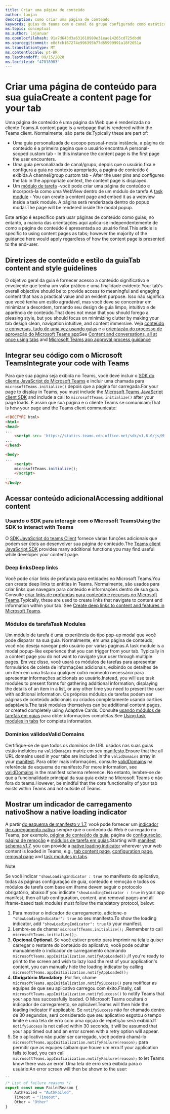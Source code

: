 ```yaml
---
title: Criar uma página de conteúdo
author: laujan
description: como criar uma página de conteúdo
keywords: guias do teams com o canal de grupo configurado como estático
ms.topic: conceptual
ms.author: lajanuar
ms.openlocfilehash: 91a7d643d3a631610989e31eae14265cd725dbd0
ms.sourcegitcommit: e8dfcb167274e996395b77d65999991a18f2051a
ms.translationtype: MT
ms.contentlocale: pt-BR
ms.lasthandoff: 09/15/2020
ms.locfileid: "47818903"
---
```

# <a name="create-a-content-page-for-your-tab"></a><span data-ttu-id="bb495-104">Criar uma página de conteúdo para sua guia</span><span class="sxs-lookup"><span data-stu-id="bb495-104">Create a content page for your tab</span></span>

<span data-ttu-id="bb495-105">Uma página de conteúdo é uma página da Web que é renderizada no cliente Teams.</span><span class="sxs-lookup"><span data-stu-id="bb495-105">A content page is a webpage that is rendered within the Teams client.</span></span> <span data-ttu-id="bb495-106">Normalmente, são parte de:</span><span class="sxs-lookup"><span data-stu-id="bb495-106">Typically these are part of:</span></span>

* <span data-ttu-id="bb495-107">Uma guia personalizada de escopo pessoal-nesta instância, a página de conteúdo é a primeira página que o usuário encontra.</span><span class="sxs-lookup"><span data-stu-id="bb495-107">A personal-scoped custom tab - In this instance the content page is the first page the user encounters.</span></span>
* <span data-ttu-id="bb495-108">Uma guia personalizada de canal/grupo, depois que o usuário fixa e configura a guia no contexto apropriado, a página de conteúdo é exibida.</span><span class="sxs-lookup"><span data-stu-id="bb495-108">A channel/group custom tab - After the user pins and configures the tab in the appropriate context, the content page is displayed.</span></span>
* <span data-ttu-id="bb495-109">Um [módulo de tarefa](~/task-modules-and-cards/what-are-task-modules.md) -você pode criar uma página de conteúdo e incorporá-la como uma WebView dentro de um módulo de tarefa.</span><span class="sxs-lookup"><span data-stu-id="bb495-109">A [task module](~/task-modules-and-cards/what-are-task-modules.md) - You can create a content page and embed it as a webview inside a task module.</span></span> <span data-ttu-id="bb495-110">A página será renderizada dentro do popup modal.</span><span class="sxs-lookup"><span data-stu-id="bb495-110">The page will be rendered inside the modal popup.</span></span>

<span data-ttu-id="bb495-111">Este artigo é específico para usar páginas de conteúdo como guias; no entanto, a maioria das orientações aqui aplica-se independentemente de como a página de conteúdo é apresentada ao usuário final.</span><span class="sxs-lookup"><span data-stu-id="bb495-111">This article is specific to using content pages as tabs; however the majority of the guidance here would apply regardless of how the content page is presented to the end-user.</span></span>

## <a name="tab-content-and-style-guidelines"></a><span data-ttu-id="bb495-112">Diretrizes de conteúdo e estilo da guia</span><span class="sxs-lookup"><span data-stu-id="bb495-112">Tab content and style guidelines</span></span>

<span data-ttu-id="bb495-113">O objetivo geral da guia é fornecer acesso a conteúdo significativo e envolvente que tenha um valor prático e uma finalidade evidente.</span><span class="sxs-lookup"><span data-stu-id="bb495-113">Your tab's overall objective should be to provide access to meaningful and engaging content that has a practical value and an evident purpose.</span></span> <span data-ttu-id="bb495-114">Isso não significa que você tenha um estilo agradável, mas você deve se concentrar em minimizar a desordem, tornando seu design de guia limpo, intuitivo e de aparência de conteúdo.</span><span class="sxs-lookup"><span data-stu-id="bb495-114">That does not mean that you should forego a pleasing style, but you should focus on minimizing clutter by making your tab design clean, navigation intuitive, and content immersive.</span></span> <span data-ttu-id="bb495-115">Veja [conteúdo e conversas, tudo de uma vez usando guias](~/tabs/design/tabs.md) e a [orientação do processo de aprovação do Microsoft Teams app](~/concepts/deploy-and-publish/appsource/prepare/frequently-failed-cases.md)</span><span class="sxs-lookup"><span data-stu-id="bb495-115">See [Content and conversations, all at once using tabs](~/tabs/design/tabs.md) and [Microsoft Teams app approval process guidance](~/concepts/deploy-and-publish/appsource/prepare/frequently-failed-cases.md)</span></span>

## <a name="integrate-your-code-with-teams"></a><span data-ttu-id="bb495-116">Integrar seu código com o Microsoft Teams</span><span class="sxs-lookup"><span data-stu-id="bb495-116">Integrate your code with Teams</span></span>

<span data-ttu-id="bb495-117">Para que sua página seja exibida no Teams, você deve incluir o [SDK do cliente JavaScript do Microsoft Teams](/javascript/api/overview/msteams-client?view=msteams-client-js-latest) e incluir uma chamada para `microsoftTeams.initialize()` depois que a página for carregada.</span><span class="sxs-lookup"><span data-stu-id="bb495-117">For your page to display in Teams, you must include the [Microsoft Teams JavaScript client SDK](/javascript/api/overview/msteams-client?view=msteams-client-js-latest) and include a call to `microsoftTeams.initialize()` after your page loads.</span></span> <span data-ttu-id="bb495-118">É assim que sua página e o cliente Teams se comunicam:</span><span class="sxs-lookup"><span data-stu-id="bb495-118">That is how your page and the Teams client communicate:</span></span>

```html
<!DOCTYPE html>
<html>
<head>
...
    <script src= 'https://statics.teams.cdn.office.net/sdk/v1.6.0/js/MicrosoftTeams.min.js'></script>
...
</head>

<body>
...
    <script>
    microsoftTeams.initialize();
    </script>
...
</body>
```

## <a name="accessing-additional-content"></a><span data-ttu-id="bb495-119">Acessar conteúdo adicional</span><span class="sxs-lookup"><span data-stu-id="bb495-119">Accessing additional content</span></span>

### <a name="using-the-sdk-to-interact-with-teams"></a><span data-ttu-id="bb495-120">Usando o SDK para interagir com o Microsoft Teams</span><span class="sxs-lookup"><span data-stu-id="bb495-120">Using the SDK to interact with Teams</span></span>

<span data-ttu-id="bb495-121">O [SDK JavaScript do teams Client](~/tabs/how-to/using-teams-client-sdk.md) fornece várias funções adicionais que podem ser úteis ao desenvolver sua página de conteúdo.</span><span class="sxs-lookup"><span data-stu-id="bb495-121">The [Teams client JavaScript SDK](~/tabs/how-to/using-teams-client-sdk.md) provides many additional functions you may find useful while developer your content page.</span></span>

### <a name="deep-links"></a><span data-ttu-id="bb495-122">Deep links</span><span class="sxs-lookup"><span data-stu-id="bb495-122">Deep links</span></span>

<span data-ttu-id="bb495-123">Você pode criar links de profunda para entidades no Microsoft Teams.</span><span class="sxs-lookup"><span data-stu-id="bb495-123">You can create deep links to entities in Teams.</span></span> <span data-ttu-id="bb495-124">Normalmente, são usados para criar links que navegam para conteúdo e informações dentro de sua guia. Consulte [criar links de profundas para conteúdo e recursos no Microsoft Teams](~/concepts/build-and-test/deep-links.md).</span><span class="sxs-lookup"><span data-stu-id="bb495-124">Typically, these are used to create links that navigate to content and information within your tab. See [Create deep links to content and features in Microsoft Teams](~/concepts/build-and-test/deep-links.md).</span></span>

### <a name="task-modules"></a><span data-ttu-id="bb495-125">Módulos de tarefa</span><span class="sxs-lookup"><span data-stu-id="bb495-125">Task Modules</span></span>

<span data-ttu-id="bb495-126">Um módulo de tarefa é uma experiência do tipo pop-up modal que você pode disparar na sua guia. Normalmente, em uma página de conteúdo, você não deseja navegar pelo usuário por várias páginas.</span><span class="sxs-lookup"><span data-stu-id="bb495-126">A task module is a modal popup-like experience that you can trigger from your tab. Typically in a content page you do not want to navigate your user through multiple pages.</span></span> <span data-ttu-id="bb495-127">Em vez disso, você usará os módulos de tarefas para apresentar formulários de coleta de informações adicionais, exibindo os detalhes de um item em uma lista ou qualquer outro momento necessário para apresentar informações adicionais ao usuário.</span><span class="sxs-lookup"><span data-stu-id="bb495-127">Instead, you will use task modules to present forms for gathering additional information, displaying the details of an item in a list, or any other time you need to present the user with additional information.</span></span> <span data-ttu-id="bb495-128">Os próprios módulos de tarefas podem ser páginas de conteúdo adicionais ou criados completamente usando cartões adaptáveis.</span><span class="sxs-lookup"><span data-stu-id="bb495-128">The task modules themselves can be additional content pages, or created completely using Adaptive Cards.</span></span> <span data-ttu-id="bb495-129">Consulte [usando módulos de tarefas em guias](~/task-modules-and-cards/task-modules/task-modules-tabs.md) para obter informações completas.</span><span class="sxs-lookup"><span data-stu-id="bb495-129">See [Using task modules in tabs](~/task-modules-and-cards/task-modules/task-modules-tabs.md) for complete information.</span></span>

### <a name="valid-domains"></a><span data-ttu-id="bb495-130">Domínios válidos</span><span class="sxs-lookup"><span data-stu-id="bb495-130">Valid Domains</span></span>

<span data-ttu-id="bb495-131">Certifique-se de que todos os domínios de URL usados nas suas guias estão incluídos na `validDomains` matriz em seu [manifesto](~/concepts/build-and-test/apps-package.md).</span><span class="sxs-lookup"><span data-stu-id="bb495-131">Ensure that the all URL domains used in your tabs are included in the `validDomains` array in your [manifest](~/concepts/build-and-test/apps-package.md).</span></span> <span data-ttu-id="bb495-132">Para obter mais informações, consulte [validDomains](~/resources/schema/manifest-schema.md#validdomains) na referência de esquema de manifesto.</span><span class="sxs-lookup"><span data-stu-id="bb495-132">For more information, see [validDomains](~/resources/schema/manifest-schema.md#validdomains) in the manifest schema reference.</span></span> <span data-ttu-id="bb495-133">No entanto, lembre-se de que a funcionalidade principal da sua guia existe no Microsoft Teams e não fora do teams.</span><span class="sxs-lookup"><span data-stu-id="bb495-133">However, be mindful that the core functionality of your tab exists within Teams and not outside of Teams.</span></span>

## <a name="show-a-native-loading-indicator"></a><span data-ttu-id="bb495-134">Mostrar um indicador de carregamento nativo</span><span class="sxs-lookup"><span data-stu-id="bb495-134">Show a native loading indicator</span></span>

<span data-ttu-id="bb495-135">A partir [do esquema de manifesto v 1.7](../../../resources/schema/manifest-schema.md), você pode fornecer um [indicador de carregamento nativo](../../../resources/schema/manifest-schema.md#showloadingindicator) sempre que o conteúdo da Web é carregado no Teams, por exemplo, [página de conteúdo da guia](#integrate-your-code-with-teams), página de [configuração](configuration-page.md), [página de remoção](removal-page.md) e [módulos de tarefa em guias](../../../task-modules-and-cards/task-modules/task-modules-tabs.md).</span><span class="sxs-lookup"><span data-stu-id="bb495-135">Starting with [manifest schema v1.7](../../../resources/schema/manifest-schema.md), you can provide a [native loading indicator](../../../resources/schema/manifest-schema.md#showloadingindicator) wherever your web content is loaded in Teams, e.g., [tab content page](#integrate-your-code-with-teams), [configuration page](configuration-page.md), [removal page](removal-page.md) and [task modules in tabs](../../../task-modules-and-cards/task-modules/task-modules-tabs.md).</span></span>

> [!NOTE]
> <span data-ttu-id="bb495-136">Se você indicar  `"showLoadingIndicator : true`  no manifesto do aplicativo, todas as páginas configuração de guia, conteúdo e remoção e todos os módulos de tarefa com base em iframe devem seguir o protocolo obrigatório, abaixo:</span><span class="sxs-lookup"><span data-stu-id="bb495-136">If you indicate  `"showLoadingIndicator : true`  in your app manifest, then all tab configuration, content, and removal pages and all iframe-based task modules must follow the mandatory protocol, below:</span></span>

1. <span data-ttu-id="bb495-137">Para mostrar o indicador de carregamento, adicione-o `"showLoadingIndicator": true` ao seu manifesto.</span><span class="sxs-lookup"><span data-stu-id="bb495-137">To show the loading indicator, add `"showLoadingIndicator": true` to your manifest.</span></span> 
2. <span data-ttu-id="bb495-138">Lembre-se de chamar `microsoftTeams.initialize();` .</span><span class="sxs-lookup"><span data-stu-id="bb495-138">Remember to call `microsoftTeams.initialize();`.</span></span>
3. <span data-ttu-id="bb495-139">**Opcional**.</span><span class="sxs-lookup"><span data-stu-id="bb495-139">**Optional**.</span></span> <span data-ttu-id="bb495-140">Se você estiver pronto para imprimir na tela e quiser carregar o restante do conteúdo do aplicativo, você pode ocultar manualmente o indicador de carregamento chamando `microsoftTeams.appInitialization.notifyAppLoaded();`</span><span class="sxs-lookup"><span data-stu-id="bb495-140">If you're ready to print to the screen and wish to lazy load the rest of your application's content, you can manually hide the loading indicator by calling `microsoftTeams.appInitialization.notifyAppLoaded();`</span></span>
4. <span data-ttu-id="bb495-141">**Obrigatório**.</span><span class="sxs-lookup"><span data-stu-id="bb495-141">**Mandatory**.</span></span> <span data-ttu-id="bb495-142">Por fim, chame `microsoftTeams.appInitialization.notifySuccess()` para notificar as equipes de que seu aplicativo carregou com êxito.</span><span class="sxs-lookup"><span data-stu-id="bb495-142">Finally, call `microsoftTeams.appInitialization.notifySuccess()` to notify Teams that your app has successfully loaded.</span></span> <span data-ttu-id="bb495-143">O Microsoft Teams ocultará o indicador de carregamento, se aplicável.</span><span class="sxs-lookup"><span data-stu-id="bb495-143">Teams will then hide the loading indicator if applicable.</span></span> <span data-ttu-id="bb495-144">Se  `notifySuccess`  não for chamado dentro de 30 segundos, será considerado que seu aplicativo esgotou o tempo limite e uma tela de erro com uma opção de repetição será exibida.</span><span class="sxs-lookup"><span data-stu-id="bb495-144">If  `notifySuccess`  is not called within 30 seconds, it will be assumed that your app timed out and an error screen with a retry option will appear.</span></span>
5. <span data-ttu-id="bb495-145">Se o aplicativo não puder ser carregado, você poderá chamá-lo `microsoftTeams.appInitialization.notifyFailure(reason);` para permitir que as equipes saibam que houve um erro.</span><span class="sxs-lookup"><span data-stu-id="bb495-145">If your application fails to load, you can call `microsoftTeams.appInitialization.notifyFailure(reason);` to let Teams know there was an error.</span></span> <span data-ttu-id="bb495-146">Uma tela de erro será exibida para o usuário:</span><span class="sxs-lookup"><span data-stu-id="bb495-146">An error screen will then be shown to the user:</span></span>

```typescript
``
/* List of failure reasons */
export const enum FailedReason {
    AuthFailed = "AuthFailed",
    Timeout = "Timeout",
    Other = "Other"
}
```
>
